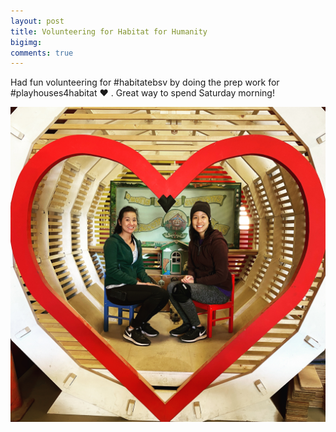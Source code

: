 ```yaml
--- 
layout: post 
title: Volunteering for Habitat for Humanity
bigimg: 
comments: true 
---
```


Had fun volunteering for #habitatebsv by doing the prep work for #playhouses4habitat :heart: . Great way to spend Saturday morning!

<img src="/img/posts/202001/volunteer.JPG" alt="Volunteering for Habitat for Humanity" width="720px">
